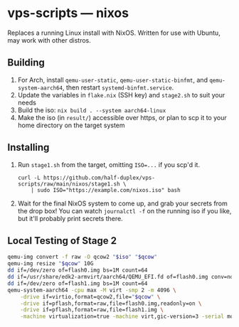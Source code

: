 # vps-scripts — nixos

Replaces a running Linux install with NixOS. Written for use with Ubuntu, may
work with other distros.

## Building
1. For Arch, install `qemu-user-static`, `qemu-user-static-binfmt`, and
   `qemu-system-aarch64`, then restart `systemd-binfmt.service`.
2. Update the variables in `flake.nix` (SSH key) and `stage2.sh` to suit your needs
3. Build the iso: `nix build . --system aarch64-linux`
4. Make the iso (in `result/`) accessible over https, or plan to scp it to your
   home directory on the target system

## Installing
1. Run `stage1.sh` from the target, omitting `ISO=...` if you scp'd it.

   ```
   curl -L https://github.com/half-duplex/vps-scripts/raw/main/nixos/stage1.sh \
       | sudo ISO="https://example.com/nixos.iso" bash
   ```

2. Wait for the final NixOS system to come up, and grab your secrets from the
   drop box! You can watch `journalctl -f` on the running iso if you like, but
   it'll probably print secrets there.

## Local Testing of Stage 2
```bash
qemu-img convert -f raw -O qcow2 "$iso" "$qcow"
qemu-img resize "$qcow" 10G
dd if=/dev/zero of=flash0.img bs=1M count=64
dd if=/usr/share/edk2-armvirt/aarch64/QEMU_EFI.fd of=flash0.img conv=notrunc
dd if=/dev/zero of=flash1.img bs=1M count=64
qemu-system-aarch64 -cpu max -M virt -smp 2 -m 4096 \
    -drive if=virtio,format=qcow2,file="$qcow" \
    -drive if=pflash,format=raw,file=flash0.img,readonly=on \
    -drive if=pflash,format=raw,file=flash1.img \
    -machine virtualization=true -machine virt,gic-version=3 -serial mon:stdio
```
